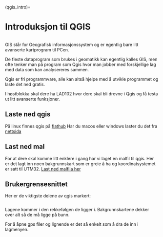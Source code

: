(qgis_intro)=
# Introduksjon til QGIS

```{image} ../bilder/qgis/forside.png
```

GIS står for Geografisk informasjonssystem og er egentlig bare litt avanserte kartprogram til PCen.

De fleste dataprogram som brukes i geomatikk kan egentlig kalles GIS, men ofte tenker man på program som Qgis hvor man jobber med forskjellige lag med data som kan analysereres sammen.

Qgis er fri programmvare, alle kan altså hjelpe med å utvikle programmet og laste det ned gratis.

I høstblokka skal dere ha LAD102 hvor dere skal bli drevne i Qgis og få testa ut litt avanserte funksjoner.

## Laste ned qgis

På linux finnes qgis på [flathub](https://flathub.org/apps/org.qgis.qgis)
Har du macos eller windows laster du det fra [nettsida](https://qgis.org/download/)

## Last ned mal

For at dere skal komme litt enklere i gang har vi laget en malfil til qgis. Her er det lagt inn noen bakgrunnskart som er greie å ha og koordinatsystemet er satt til UTM32. [Last ned malfila her](/filer/qgis/mal.qgz)

## Brukergrensesnittet

Her er de viktigste delene av qgis markert:

```{image} ../bilder/qgis/forklaring.png
```

Lagene kommer i den rekkefølgen de ligger i. Bakgrunnskartene dekker over alt så de må ligge på bunn.

For å åpne gps filer og lignende er det så enkelt som å dra de inn i lagmenyen.